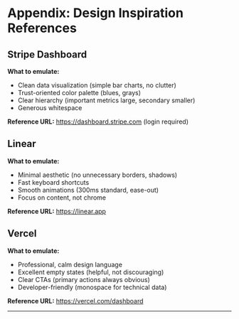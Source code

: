 # Appendix: Design Inspiration References

## Stripe Dashboard
**What to emulate:**
- Clean data visualization (simple bar charts, no clutter)
- Trust-oriented color palette (blues, grays)
- Clear hierarchy (important metrics large, secondary smaller)
- Generous whitespace

**Reference URL:** https://dashboard.stripe.com (login required)

## Linear
**What to emulate:**
- Minimal aesthetic (no unnecessary borders, shadows)
- Fast keyboard shortcuts
- Smooth animations (300ms standard, ease-out)
- Focus on content, not chrome

**Reference URL:** https://linear.app

## Vercel
**What to emulate:**
- Professional, calm design language
- Excellent empty states (helpful, not discouraging)
- Clear CTAs (primary actions always obvious)
- Developer-friendly (monospace for technical data)

**Reference URL:** https://vercel.com/dashboard

---
